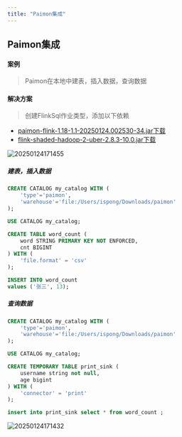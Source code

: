 ```yaml
---
title: "Paimon集成"
---
```


## Paimon集成

#### 案例

> Paimon在本地中建表，插入数据，查询数据

#### 解决方案

> 创建FlinkSql作业类型，添加以下依赖

- [paimon-flink-1.18-1.1-20250124.002530-34.jar下载](https://repository.apache.org/content/groups/snapshots/org/apache/paimon/paimon-flink-1.18/1.1-SNAPSHOT/paimon-flink-1.18-1.1-20250124.002530-34.jar)
- [flink-shaded-hadoop-2-uber-2.8.3-10.0.jar下载](https://repo1.maven.org/maven2/org/apache/flink/flink-shaded-hadoop-2-uber/2.8.3-10.0/flink-shaded-hadoop-2-uber-2.8.3-10.0.jar)

![20250124171455](https://img.isxcode.com/picgo/20250124171455.png)

##### 建表，插入数据

```sql
CREATE CATALOG my_catalog WITH (
    'type'='paimon',
    'warehouse'='file:/Users/ispong/Downloads/paimon'
);

USE CATALOG my_catalog;

CREATE TABLE word_count (
    word STRING PRIMARY KEY NOT ENFORCED,
    cnt BIGINT
) WITH (
    'file.format' = 'csv' 
);

INSERT INTO word_count
values ('张三', 13);
```

##### 查询数据

```sql
CREATE CATALOG my_catalog WITH (
    'type'='paimon',
    'warehouse'='file:/Users/ispong/Downloads/paimon'
);

USE CATALOG my_catalog;

CREATE TEMPORARY TABLE print_sink ( 
    username string not null,
    age bigint
) WITH ( 
    'connector' = 'print' 
);

insert into print_sink select * from word_count ;
```

![20250124171432](https://img.isxcode.com/picgo/20250124171432.png)